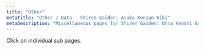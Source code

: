 ```yaml
---
title: "Other"
metaTitle: "Other / Data - Shiren Gaiden: Asuka Kenzan Wiki"
metaDescription: "Miscellaneous pages for Shiren Gaiden: Onna Kenshi Asuka Kenzan!"
---
```


Click on individual sub pages.
